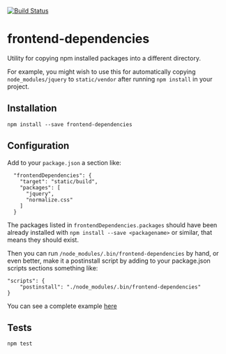 [![Build Status](https://travis-ci.org/msurdi/frontend-dependencies.svg?branch=master)](https://travis-ci.org/msurdi/frontend-dependencies)

frontend-dependencies
=====================

Utility for copying npm installed packages into a different directory.

For example, you might wish to use this for automatically copying `node_modules/jquery` to `static/vendor`
after running `npm install` in your project.


Installation
------------

`npm install --save frontend-dependencies`

Configuration
-------------

Add to your `package.json` a section like:

      "frontendDependencies": {
        "target": "static/build",
        "packages": [
          "jquery",
          "normalize.css"
        ]
      }
 
The packages listed in `frontendDependencies.packages` should have been already installed with 
`npm install --save <packagename>` or similar, that means they should exist.

Then you can run `/node_modules/.bin/frontend-dependencies` by hand, or even better, make it a postinstall script
by adding to your package.json scripts sections something like:

    "scripts": {
        "postinstall": "./node_modules/.bin/frontend-dependencies"
    }
    
You can see a complete example [here](https://github.com/msurdi/frontend-dependencies/blob/master/fixtures/package.json)
    
Tests
-----

`npm test`